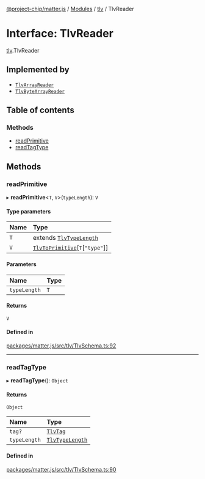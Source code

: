 [@project-chip/matter.js](../README.md) / [Modules](../modules.md) / [tlv](../modules/tlv.md) / TlvReader

# Interface: TlvReader

[tlv](../modules/tlv.md).TlvReader

## Implemented by

- [`TlvArrayReader`](../classes/tlv.TlvArrayReader.md)
- [`TlvByteArrayReader`](../classes/tlv.TlvByteArrayReader.md)

## Table of contents

### Methods

- [readPrimitive](tlv.TlvReader.md#readprimitive)
- [readTagType](tlv.TlvReader.md#readtagtype)

## Methods

### readPrimitive

▸ **readPrimitive**<`T`, `V`\>(`typeLength`): `V`

#### Type parameters

| Name | Type |
| :------ | :------ |
| `T` | extends [`TlvTypeLength`](../modules/tlv.md#tlvtypelength) |
| `V` | [`TlvToPrimitive`](../modules/tlv.md#tlvtoprimitive)[`T`[``"type"``]] |

#### Parameters

| Name | Type |
| :------ | :------ |
| `typeLength` | `T` |

#### Returns

`V`

#### Defined in

[packages/matter.js/src/tlv/TlvSchema.ts:92](https://github.com/project-chip/matter.js/blob/5bdbf8d/packages/matter.js/src/tlv/TlvSchema.ts#L92)

___

### readTagType

▸ **readTagType**(): `Object`

#### Returns

`Object`

| Name | Type |
| :------ | :------ |
| `tag?` | [`TlvTag`](../modules/tlv.md#tlvtag) |
| `typeLength` | [`TlvTypeLength`](../modules/tlv.md#tlvtypelength) |

#### Defined in

[packages/matter.js/src/tlv/TlvSchema.ts:90](https://github.com/project-chip/matter.js/blob/5bdbf8d/packages/matter.js/src/tlv/TlvSchema.ts#L90)
